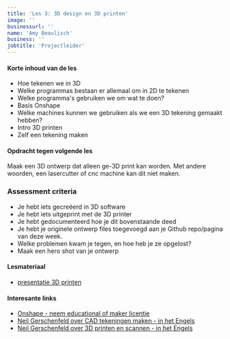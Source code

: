 ```yaml
---
title: 'Les 3: 3D design en 3D printen'
image: ''
businessurl: ''
name: 'Amy Beaulisch'
business: ''
jobtitle: 'Projectleider'
---
```

>
#### Korte inhoud van de les
- Hoe tekenen we in 3D
- Welke programmas bestaan er allemaal om in 2D te tekenen
- Welke programma's gebruiken we om wat te doen?
- Basis Onshape
- Welke machines kunnen we gebruiken als we een 3D tekening gemaakt hebben? 
- Intro 3D printen
- Zelf een tekening maken


#### Opdracht tegen volgende les
Maak een 3D ontwerp dat alleen ge-3D print kan worden. Met andere woorden, een lasercutter of cnc machine kan dit niet maken.  

### Assessment criteria
- Je hebt iets gecreëerd in 3D software
- Je hebt iets uitgeprint met de 3D printer
- Je hebt gedocumenteerd hoe je dit bovenstaande deed
- Je hebt je originele ontwerp files toegevoegd aan je Github repo/pagina van deze week. 
- Welke problemen kwam je tegen, en hoe heb je ze opgelost?
- Maak een hero shot van je ontwerp

#### Lesmateriaal
- [presentatie 3D printen](https://docs.google.com/presentation/d/1geJ5pt8x2Ixr92vdlTNvmfNwMBf-fqgj8UhBZq9kXcY/edit?usp=sharing)


#### Interesante links 
- [Onshape - neem educational of maker licentie](https://www.onshape.com/sign-up)  
- [Neil Gerschenfeld over CAD tekeningen maken - in het Engels](https://vimeo.com/389847907)
- [Neil Gerschenfeld over 3D printen en scannen - in het Engels](https://vimeo.com/394033225)